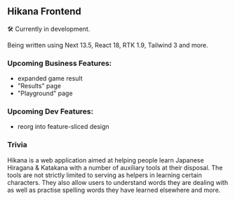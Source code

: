 ## Hikana Frontend

🛠️ Currently in development.

Being written using Next 13.5, React 18, RTK 1.9, Tailwind 3 and more.

### Upcoming Business Features:

- expanded game result
- "Results" page
- "Playground" page

### Upcoming Dev Features:

- reorg into feature-sliced design

### Trivia

Hikana is a web application aimed at helping people learn Japanese Hiragana & Katakana with a number of auxiliary tools at their disposal. The tools are not strictly limited to serving as helpers in learning certain characters. They also allow users to understand words they are dealing with as well as practise spelling words they have learned elsewhere and more.
